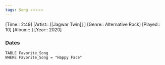 ```yaml
---
tags: Song ⭐⭐⭐⭐⭐ 
---
```

[Time:: 2:49]
[Artist:: [[Jagwar Twin]] ]
[Genre:: Alternative Rock]
[Played:: 10]
[Album:: ]
[Year:: 2020]
### Dates
````dataview
TABLE Favorite_Song
WHERE Favorite_Song = "Happy Face"
````